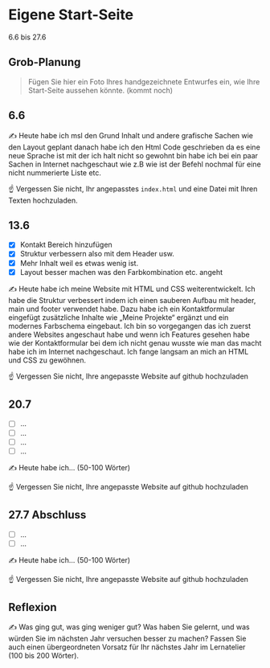 # Eigene Start-Seite

6.6 bis 27.6

## Grob-Planung

> Fügen Sie hier ein Foto Ihres handgezeichnete Entwurfes ein, wie Ihre Start-Seite aussehen könnte. (kommt noch)

## 6.6

✍️ Heute habe ich msl den Grund Inhalt und andere grafische Sachen wie den Layout geplant danach habe ich den Html Code geschrieben da es eine neue Sprache ist mit der ich halt nicht so gewohnt bin habe ich bei ein paar Sachen in Internet nachgeschaut wie z.B wie ist der Befehl nochmal für eine nicht nummerierte Liste etc.

☝️ Vergessen Sie nicht, Ihr angepasstes `index.html` und eine Datei mit Ihren Texten hochzuladen.

## 13.6

- [x] Kontakt Bereich hinzufügen 
- [x] Struktur verbessern also mit dem Header usw.
- [x] Mehr Inhalt weil es etwas wenig ist.
- [x] Layout besser machen was den Farbkombination etc. angeht

✍️ Heute habe ich meine Website mit HTML und CSS weiterentwickelt. Ich habe die Struktur verbessert indem ich einen sauberen Aufbau mit header, main und footer verwendet habe. Dazu habe ich ein Kontaktformular eingefügt zusätzliche Inhalte wie „Meine Projekte“ ergänzt und ein modernes Farbschema eingebaut. Ich bin so vorgegangen das ich zuerst andere Websites angeschaut habe und wenn ich Features gesehen habe wie der Kontaktformular bei dem ich nicht genau wusste wie man das macht habe ich im Internet nachgeschaut. Ich fange langsam an mich an HTML und CSS zu gewöhnen.

☝️ Vergessen Sie nicht, Ihre angepasste Website auf github hochzuladen

## 20.7

- [ ] ...
- [ ] ...
- [ ] ...
- [ ] ...

✍️ Heute habe ich... (50-100 Wörter)

☝️ Vergessen Sie nicht, Ihre angepasste Website auf github hochzuladen

## 27.7 Abschluss

- [ ] ...
- [ ] ...

✍️ Heute habe ich... (50-100 Wörter)

☝️ Vergessen Sie nicht, Ihre angepasste Website auf github hochzuladen

## Reflexion

✍️ Was ging gut, was ging weniger gut? Was haben Sie gelernt, und was würden Sie im nächsten Jahr versuchen besser zu machen? Fassen Sie auch einen übergeordneten Vorsatz für Ihr nächstes Jahr im Lernatelier (100 bis 200 Wörter).

